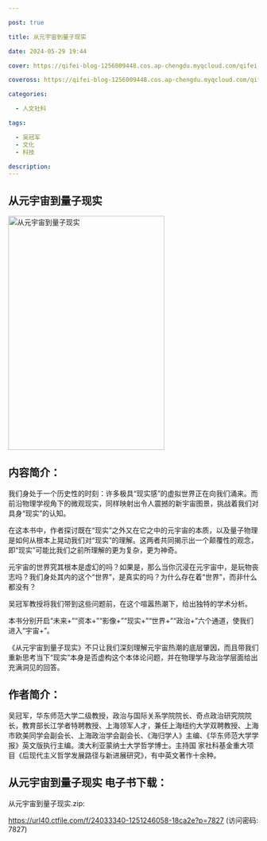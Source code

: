 ```yaml
---

post: true

title: 从元宇宙到量子现实

date: 2024-05-29 19:44

cover: https://qifei-blog-1256009448.cos.ap-chengdu.myqcloud.com/qifei-blog/64ff1051661c6c8e548b8f63.jpg

coveross: https://qifei-blog-1256009448.cos.ap-chengdu.myqcloud.com/qifei-blog/64ff1051661c6c8e548b8f63.jpg

categories:

  - 人文社科

tags:

  - 吴冠军
  - 文化
  - 科技

description:
---
```


## 从元宇宙到量子现实
<img alt="从元宇宙到量子现实 " class="aligncenter loaded" data-was-processed="true" decoding="async" fetchpriority="high" height="471" src="https://qifei-blog-1256009448.cos.ap-chengdu.myqcloud.com/qifei-blog/64ff1051661c6c8e548b8f63.jpg" style="cursor: zoom-in;" width="314"/>

## 内容简介：

我们身处于一个历史性的时刻：许多极具“现实感”的虚拟世界正在向我们涌来。而前沿物理学视角下的微观现实，同样映射出令人震撼的新宇宙图景，挑战着我们对具身“现实”的认知。

在这本书中，作者探讨既在“现实”之外又在它之中的元宇宙的本质，以及量子物理是如何从根本上晃动我们对“现实”的理解。这两者共同揭示出一个颠覆性的观念，即“现实”可能比我们之前所理解的更为复杂，更为神奇。

元宇宙的世界究其根本是虚幻的吗？如果是，那么当你沉浸在元宇宙中，是玩物丧志吗？我们身处其内的这个“世界”，是真实的吗？为什么存在着“世界”，而非什么都没有？

吴冠军教授将我们带到这些问题前，在这个喧嚣热潮下，给出独特的学术分析。

本书分别开启“未来+”“资本+”“影像+”“现实+”“世界+”“政治+”六个通道，使我们进入“宇宙+”。

《从元宇宙到量子现实》不只让我们深刻理解元宇宙热潮的底层肇因，而且带我们重新思考当下“现实”本身是否虚构这个本体论问题，并在物理学与政治学层面给出充满洞见的回答。

## 作者简介：

吴冠军，华东师范大学二级教授，政治与国际关系学院院长、奇点政治研究院院长，教育部长江学者特聘教授、上海领军人才，兼任上海纽约大学双聘教授、上海市欧美同学会副会长、上海政治学会副会长、《海归学人》主编、《华东师范大学学报》英文版执行主编。澳大利亚蒙纳士大学哲学博士。主持国 家社科基金重大项目《后现代主义哲学发展路径与新进展研究》，有中英文著作十余种。

## 从元宇宙到量子现实 电子书下载：

从元宇宙到量子现实.zip: 

https://url40.ctfile.com/f/24033340-1251246058-18ca2e?p=7827 (访问密码: 7827)
